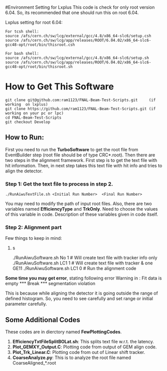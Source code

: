 #Environment Setting for Lxplus
This code is check for only root version 6.04. So, its recommended that one should run this on root 6.04.

Lxplus setting for root 6.04:

    For tcsh shell:
    source /afs/cern.ch/sw/lcg/external/gcc/4.8/x86_64-slc6/setup.csh
    source /afs/cern.ch/sw/lcg/app/releases/ROOT/6.04.02/x86_64-slc6-gcc48-opt/root/bin/thisroot.csh

    For bash shell:
    source /afs/cern.ch/sw/lcg/external/gcc/4.8/x86_64-slc6/setup.sh
    source /afs/cern.ch/sw/lcg/app/releases/ROOT/6.04.02/x86_64-slc6-gcc48-opt/root/bin/thisroot.sh

# How to Get This Software
    git clone git@github.com:ram1123/FNAL-Beam-Test-Scripts.git		(if working  on lxplus)
    git clone https://github.com/ram1123/FNAL-Beam-Test-Scripts.git	(if working on your pc or lpc)
    cd FNAL-Beam-Test-Scripts
	git checkout Develop
 
## How to Run:
First you need to run the **TurboSoftware** to get the root file from EventBuilder step (root file should be of type CRC\*.root). Then there are two steps in the alignment framework. First step is to get the text file with hit information. Then, in next step takes this text file with hit info and tries to align the detector.

### Step 1: Get the text file to process in step 2.
	./RunAiwuTextFile.sh <Initial Run Number>  <Final Run Number>

You may need to modify the path of input root files. Also, there are two variables named **EfficiencyType** and **TrkOnly**. Need to choose the values of this variable in code. Description of these variables given in code itself.

### Step 2: Alignment part
Few things to keep in mind:
1. s

	./RunAiwuSoftware.sh <Initial Run Number>  <Final Run Number> No 1		# Will create text file with tracker info only
	./RunAiwuSoftware.sh <Initial Run Number>  <Final Run Number> LC1 1		# Will create text file with tracker & one GE11
	./RunAiwuSoftware.sh <Initial Run Number>  <Final Run Number> LC1 0		# Run the alignment code

**Some time you may get error**, stating following error
	Warning in <Fit>: Fit data is empty 
	*** Break *** segmentation violation

This is because while aligning the detector it is going outside the range of defined histogram. So, you need to see carefully and set range or initial parameter carefully.

## Some Additional Codes
These codes are in dierctory named **FewPlottingCodes**.

1. **EfficiencyTxtFileSplitBOLat.sh**: This splits text file w.r.t. the latency.
2. **Plot_GEMXY_Output.C**: Plotting code from output of GEM align code.
3. **Plot_Trk_Linear.C**: Plotting code from out of Linear shift tracker.
4. **CoarseAnalyze.py**: This is to analyze the root file named CoarseAligned\_\*.root
